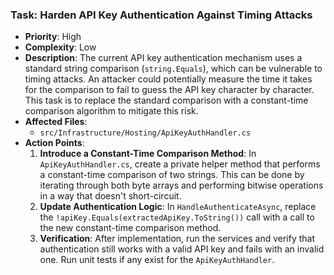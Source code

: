 ### Task: Harden API Key Authentication Against Timing Attacks

-   **Priority**: High
-   **Complexity**: Low
-   **Description**: The current API key authentication mechanism uses a standard string comparison (`string.Equals`), which can be vulnerable to timing attacks. An attacker could potentially measure the time it takes for the comparison to fail to guess the API key character by character. This task is to replace the standard comparison with a constant-time comparison algorithm to mitigate this risk.
-   **Affected Files**:
    -   `src/Infrastructure/Hosting/ApiKeyAuthHandler.cs`
-   **Action Points**:
    1.  **Introduce a Constant-Time Comparison Method**: In `ApiKeyAuthHandler.cs`, create a private helper method that performs a constant-time comparison of two strings. This can be done by iterating through both byte arrays and performing bitwise operations in a way that doesn't short-circuit.
    2.  **Update Authentication Logic**: In `HandleAuthenticateAsync`, replace the `!apiKey.Equals(extractedApiKey.ToString())` call with a call to the new constant-time comparison method.
    3.  **Verification**: After implementation, run the services and verify that authentication still works with a valid API key and fails with an invalid one. Run unit tests if any exist for the `ApiKeyAuthHandler`.
